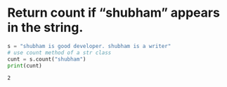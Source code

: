 # Return count if “shubham” appears in the string.


```python
s = "shubham is good developer. shubham is a writer"
# use count method of a str class
cunt = s.count("shubham")
print(cunt)
```

    2
    


```python

```
